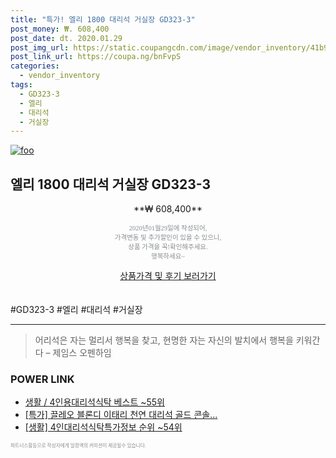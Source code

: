 ```yaml
--- 
title: "특가! 엘리 1800 대리석 거실장 GD323-3" 
post_money: ₩. 608,400 
post_date: dt. 2020.01.29 
post_img_url: https://static.coupangcdn.com/image/vendor_inventory/41b9/66bc0407c22029c22ed75651db4d057502e05e43aea412ba769652fdb923.jpg 
post_link_url: https://coupa.ng/bnFvpS 
categories: 
  - vendor_inventory 
tags: 
  - GD323-3 
  - 엘리 
  - 대리석 
  - 거실장 
--- 
```

[![foo](https://static.coupangcdn.com/image/vendor_inventory/41b9/66bc0407c22029c22ed75651db4d057502e05e43aea412ba769652fdb923.jpg)](https://coupa.ng/bnFvpS) 

## 엘리 1800 대리석 거실장 GD323-3 
<p style="text-align: center;">**₩ 608,400**</p> 
<p style="text-align: center;"><span style="color: #898c8f; font-family: Georgia,Times,serif; font-size: 0.75em;">2020년01월29일에 작성되어, <br>가격변동 및 추가할인이 있을 수 있으니,<br> 상품 가격을 꼭!확인해주세요.<br>행복하세요~</span> 
</p>	 
<div markdown="0" style="text-align: center;"><a href="https://coupa.ng/bnFvpS" class="btn btn--success">상품가격 및 후기 보러가기</a></div> 
<br><br> 
  #GD323-3 #엘리 #대리석 #거실장 
<hr> 

> 어리석은 자는 멀리서 행복을 찾고, 현명한 자는 자신의 발치에서 행복을 키워간다  – 제임스 오펜하임 


### POWER LINK

* <a href="https://blog.naver.com/santokki14/221787083928" target="_blank">생활 / 4인용대리석식탁 베스트 ~55위</a>
* <a href="https://blog.naver.com/sakai111/221789329909" target="_blank">[특가] 끌레오 블론디 이태리 천연 대리석 골드 콘솔...</a>
* <a href="https://blog.naver.com/fasyy4321/221775056212" target="_blank"> [생활] 4인대리석식탁특가정보 순위 ~54위</a>

<span style="color: #898c8f; font-family: Georgia,Times,serif; font-size: 0.55em;">파트너스활동으로 작성자에게 일정액의 커미션이 제공될수 있습니다.</span> 
